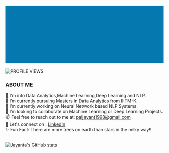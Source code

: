 
![jayant](jayant.gif)

![PROFILE VIEWS](https://komarev.com/ghpvc/?username=jayantapy&color=green)

<h3>ABOUT ME</h3>
🔭 I'm into Data Analytics,Machine Learning,Deep Learning and NLP. <br>
👀 I’m currently pursuing Masters in Data Analytics from IIITM-K. <br>
🌱 I’m currently working on Neural Network based NLP Systems. <br>
💞 I’m looking to collaborate on Machine Learning or Deep Learning Projects. <br>
📫 Feel free to reach out to me at: <a href="mailto:paljayant1998@gmail.com">paljayant1998@gmail.com</a> <br>
 💬 Let's connect on : <a href="https://www.linkedin.com/in/jayanta-kumar-pal-967240172/">LinkedIn </a> <br>
✨ Fun Fact: There are more trees on earth than stars in the milky way!!
<br><br>

![Jayanta's GitHub stats](https://github-readme-stats.vercel.app/api?username=jayantapy&show_icons=true&theme=radical)


 
 <!---
Jayant017/Jayant017 is a ✨ special ✨ repository because its `README.md` (this file) appears on your GitHub profile.
You can click the Preview link to take a look at your changes.
--->
